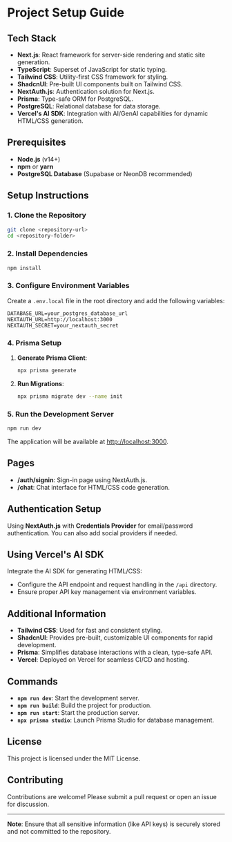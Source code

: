 # Project Setup Guide

## Tech Stack

- **Next.js**: React framework for server-side rendering and static site generation.
- **TypeScript**: Superset of JavaScript for static typing.
- **Tailwind CSS**: Utility-first CSS framework for styling.
- **ShadcnUI**: Pre-built UI components built on Tailwind CSS.
- **NextAuth.js**: Authentication solution for Next.js.
- **Prisma**: Type-safe ORM for PostgreSQL.
- **PostgreSQL**: Relational database for data storage.
- **Vercel's AI SDK**: Integration with AI/GenAI capabilities for dynamic HTML/CSS generation.

## Prerequisites

- **Node.js** (v14+)
- **npm** or **yarn**
- **PostgreSQL Database** (Supabase or NeonDB recommended)

## Setup Instructions

### 1. Clone the Repository

```bash
git clone <repository-url>
cd <repository-folder>
```

### 2. Install Dependencies

```bash
npm install
```

### 3. Configure Environment Variables

Create a `.env.local` file in the root directory and add the following variables:

```env
DATABASE_URL=your_postgres_database_url
NEXTAUTH_URL=http://localhost:3000
NEXTAUTH_SECRET=your_nextauth_secret
```

### 4. Prisma Setup

1. **Generate Prisma Client**:
   ```bash
   npx prisma generate
   ```
2. **Run Migrations**:
   ```bash
   npx prisma migrate dev --name init
   ```

### 5. Run the Development Server

```bash
npm run dev
```

The application will be available at [http://localhost:3000](http://localhost:3000).

## Pages

- **/auth/signin**: Sign-in page using NextAuth.js.
- **/chat**: Chat interface for HTML/CSS code generation.

## Authentication Setup

Using **NextAuth.js** with **Credentials Provider** for email/password authentication. You can also add social providers if needed.

## Using Vercel's AI SDK

Integrate the AI SDK for generating HTML/CSS:

- Configure the API endpoint and request handling in the `/api` directory.
- Ensure proper API key management via environment variables.

## Additional Information

- **Tailwind CSS**: Used for fast and consistent styling.
- **ShadcnUI**: Provides pre-built, customizable UI components for rapid development.
- **Prisma**: Simplifies database interactions with a clean, type-safe API.
- **Vercel**: Deployed on Vercel for seamless CI/CD and hosting.

## Commands

- **`npm run dev`**: Start the development server.
- **`npm run build`**: Build the project for production.
- **`npm run start`**: Start the production server.
- **`npx prisma studio`**: Launch Prisma Studio for database management.

## License

This project is licensed under the MIT License.

## Contributing

Contributions are welcome! Please submit a pull request or open an issue for discussion.

---

**Note**: Ensure that all sensitive information (like API keys) is securely stored and not committed to the repository.
